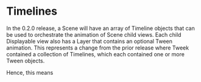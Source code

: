 # Timelines

In the 0.2.0 release, a Scene will have an array of Timeline objects that can be used to orchestrate the animation of Scene child views. Each child Displayable view also has a Layer that contains an optional Tween animation. This represents a change from the prior release where Tweek contained a collection of Timelines, which each contained one or more Tween objects.

Hence, this means